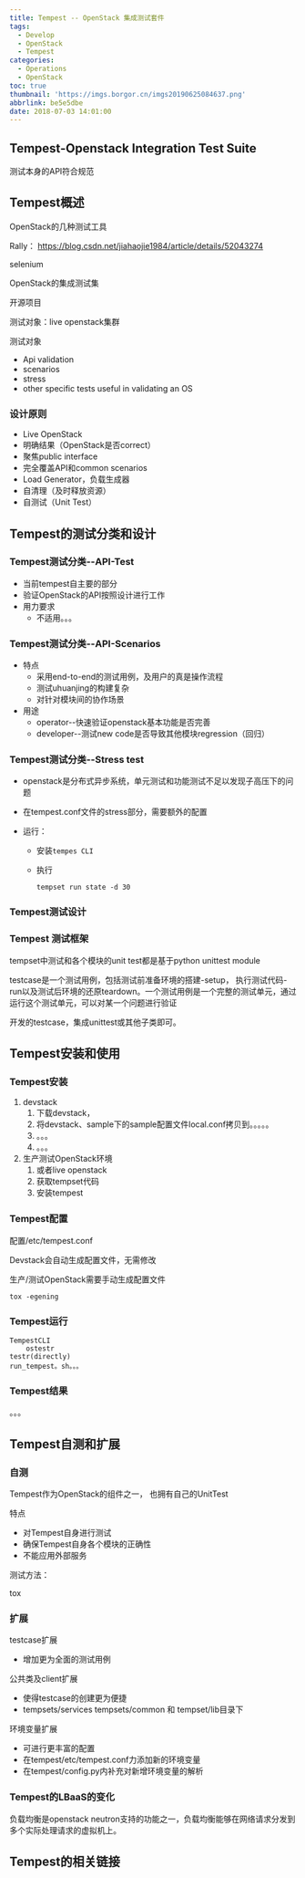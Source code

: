```yaml
---
title: Tempest -- OpenStack 集成测试套件
tags:
  - Develop
  - OpenStack
  - Tempest
categories:
  - Operations
  - OpenStack
toc: true
thumbnail: 'https://imgs.borgor.cn/imgs20190625084637.png'
abbrlink: be5e5dbe
date: 2018-07-03 14:01:00
---
```


## Tempest-Openstack Integration Test Suite

测试本身的API符合规范

## Tempest概述

OpenStack的几种测试工具

<!-- more -->

Rally： https://blog.csdn.net/jiahaojie1984/article/details/52043274

selenium

OpenStack的集成测试集

开源项目

测试对象：live openstack集群

测试对象

* Api validation
* scenarios
* stress
* other specific tests useful in validating an OS

### 设计原则

* Live OpenStack
* 明确结果（OpenStack是否correct）
* 聚焦public interface
* 完全覆盖API和common scenarios
* Load Generator，负载生成器
* 自清理（及时释放资源）
* 自测试（Unit Test）

## Tempest的测试分类和设计

### Tempest测试分类--API-Test

* 当前tempest自主要的部分
* 验证OpenStack的API按照设计进行工作
* 用力要求
  * 不适用。。。

### Tempest测试分类--API-Scenarios

* 特点
  * 采用end-to-end的测试用例，及用户的真是操作流程
  * 测试uhuanjing的构建复杂
  * 对针对模块间的协作场景
* 用途
  * operator--快速验证openstack基本功能是否完善
  * developer--测试new code是否导致其他模块regression（回归）

### Tempest测试分类--Stress test

* openstack是分布式异步系统，单元测试和功能测试不足以发现子高压下的问题

* 在tempest.conf文件的stress部分，需要额外的配置

* 运行：

  * 安装`tempes CLI`

  * 执行

    ```
    tempset run state -d 30
    ```

### Tempest测试设计

### Tempest 测试框架

tempset中测试和各个模块的unit test都是基于python unittest module

testcase是一个测试用例，包括测试前准备环境的搭建-setup， 执行测试代码-run以及测试后环境的还原teardown。一个测试用例是一个完整的测试单元，通过运行这个测试单元，可以对某一个问题进行验证

开发的testcase，集成unittest或其他子类即可。

## Tempest安装和使用

### Tempest安装

1. devstack
   1. 下载devstack，
   2. 将devstack、sample下的sample配置文件local.conf拷贝到。。。。。
   3. 。。。
   4. 。。。
2. 生产测试OpenStack环境
   1. 或者live openstack
   2. 获取tempset代码
   3. 安装tempest

### Tempest配置

配置/etc/tempest.conf

Devstack会自动生成配置文件，无需修改

生产/测试OpenStack需要手动生成配置文件

```
tox -egening
```

### Tempest运行

```
TempestCLI
	ostestr
testr(directly)
run_tempest。sh。。。

```

### Tempest结果

。。。

## Tempest自测和扩展

### 自测

Tempest作为OpenStack的组件之一， 也拥有自己的UnitTest

特点

* 对Tempest自身进行测试
* 确保Tempest自身各个模块的正确性
* 不能应用外部服务

测试方法：

tox

### 扩展

testcase扩展

* 增加更为全面的测试用例

公共类及client扩展

* 使得testcase的创建更为便捷
* tempsets/services tempsets/common 和 tempset/lib目录下

环境变量扩展

* 可进行更丰富的配置
* 在tempest/etc/tempest.conf力添加新的环境变量
* 在tempest/config.py内补充对新增环境变量的解析

### Tempest的LBaaS的变化

负载均衡是openstack neutron支持的功能之一，负载均衡能够在网络请求分发到多个实际处理请求的虚拟机上。

## Tempest的相关链接
